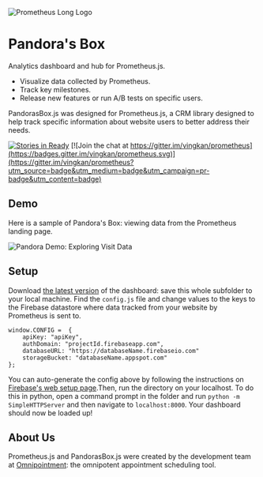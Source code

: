 ![Prometheus Long Logo](http://vingkan.github.io/prometheus/img/pandora-long-logo.png)

# Pandora's Box
Analytics dashboard and hub for Prometheus.js.

+ Visualize data collected by Prometheus.
+ Track key milestones.
+ Release new features or run A/B tests on specific users.

PandorasBox.js was designed for Prometheus.js, a CRM library designed to help track specific information about website users to better address their needs.

[![Stories in Ready](https://badge.waffle.io/vingkan/prometheus.png?label=ready&title=Ready)](https://waffle.io/vingkan/prometheus) [![Join the chat at https://gitter.im/vingkan/prometheus](https://badges.gitter.im/vingkan/prometheus.svg)](https://gitter.im/vingkan/prometheus?utm_source=badge&utm_medium=badge&utm_campaign=pr-badge&utm_content=badge)

## Demo
Here is a sample of Pandora's Box: viewing data from the Prometheus landing page.

![Pandora Demo: Exploring Visit Data](http://vingkan.github.io/prometheus/img/pandora-demo.gif)

## Setup
Download [the latest version](https://github.com/vingkan/prometheus/tree/master/pandora) of the dashboard: save this whole subfolder to your local machine. Find the `config.js` file and change values to the keys to the Firebase datastore where data tracked from your website by Prometheus is sent to.
```
window.CONFIG =  {
	apiKey: "apiKey",
	authDomain: "projectId.firebaseapp.com",
	databaseURL: "https://databaseName.firebaseio.com"
	storageBucket: "databaseName.appspot.com"
};
```
You can auto-generate the config above by following the instructions on [Firebase's web setup page](https://firebase.google.com/docs/web/setup#project_setup).Then, run the directory on your localhost. To do this in python, open a command prompt in the folder and run `python -m SimpleHTTPServer` and then navigate to `localhost:8000`. Your dashboard should now be loaded up!

## About Us
Prometheus.js and PandorasBox.js were created by the development team at [Omnipointment](https://www.omnipointment.com/): the omnipotent appointment scheduling tool.